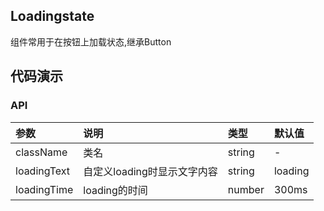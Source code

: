 ## Loadingstate

 组件常用于在按钮上加载状态,继承Button

## 代码演示

### API

|参数|说明|类型|默认值|
|:--|:---|:--|:---|
|className|类名|string|-|
|loadingText|自定义loading时显示文字内容|string|loading|
|loadingTime|loading的时间|number|300ms|



